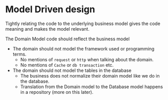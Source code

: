 # Model Driven design

Tightly relating the code to the underlying business model gives the code meaning and makes the model relevant.

The Domain Model code should reflect the business model

* The domain should not model the framework used or programming terms.
  * No mentions of `request` or `http` when talking about the domain.
  * No mentions of `Cache` or `db transaction` etc.
* The domain should not model the tables in the database
  * The business does not normalize their domain model like we do in the database.
  * Translation from the Domain model to the Database model happens in a repository (more on this later).
